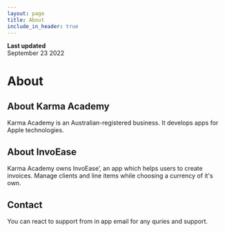 ```yaml
---
layout: page
title: About
include_in_header: true
---
```


**Last updated**  
September 23 2022

# About

## About Karma Academy
Karma Academy is an Australian-registered business. It develops apps for Apple technologies. 

## About InvoEase
Karma Academy owns InvoEase’, an app which helps users to create invoices. Manage clients and line items while choosing a currency of it's own.

## Contact
You can react to support from in app email for any quries and support.


